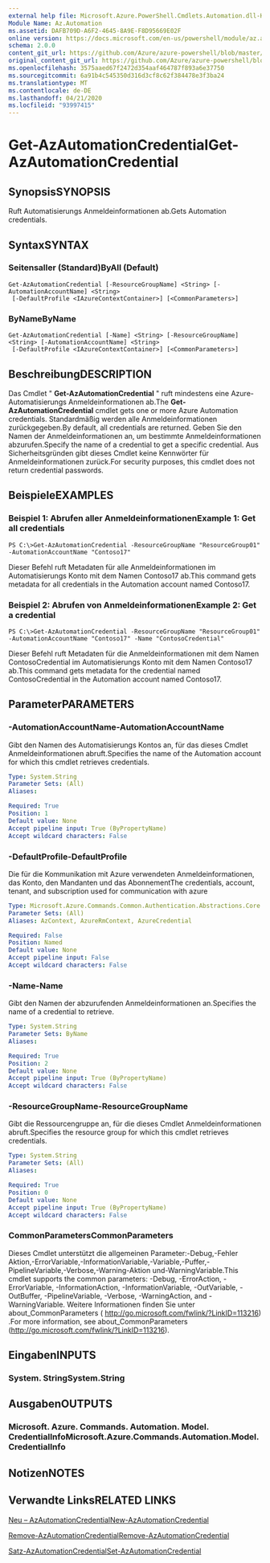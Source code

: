 ```yaml
---
external help file: Microsoft.Azure.PowerShell.Cmdlets.Automation.dll-Help.xml
Module Name: Az.Automation
ms.assetid: DAFB709D-A6F2-4645-8A9E-F8D95669E02F
online version: https://docs.microsoft.com/en-us/powershell/module/az.automation/get-azautomationcredential
schema: 2.0.0
content_git_url: https://github.com/Azure/azure-powershell/blob/master/src/Automation/Automation/help/Get-AzAutomationCredential.md
original_content_git_url: https://github.com/Azure/azure-powershell/blob/master/src/Automation/Automation/help/Get-AzAutomationCredential.md
ms.openlocfilehash: 3575aaed67f2472d354aaf464787f893a6e37750
ms.sourcegitcommit: 6a91b4c545350d316d3cf8c62f384478e3f3ba24
ms.translationtype: MT
ms.contentlocale: de-DE
ms.lasthandoff: 04/21/2020
ms.locfileid: "93997415"
---
```

# <span data-ttu-id="20c72-101">Get-AzAutomationCredential</span><span class="sxs-lookup"><span data-stu-id="20c72-101">Get-AzAutomationCredential</span></span>

## <span data-ttu-id="20c72-102">Synopsis</span><span class="sxs-lookup"><span data-stu-id="20c72-102">SYNOPSIS</span></span>
<span data-ttu-id="20c72-103">Ruft Automatisierungs Anmeldeinformationen ab.</span><span class="sxs-lookup"><span data-stu-id="20c72-103">Gets Automation credentials.</span></span>

## <span data-ttu-id="20c72-104">Syntax</span><span class="sxs-lookup"><span data-stu-id="20c72-104">SYNTAX</span></span>

### <span data-ttu-id="20c72-105">Seitensaller (Standard)</span><span class="sxs-lookup"><span data-stu-id="20c72-105">ByAll (Default)</span></span>
```
Get-AzAutomationCredential [-ResourceGroupName] <String> [-AutomationAccountName] <String>
 [-DefaultProfile <IAzureContextContainer>] [<CommonParameters>]
```

### <span data-ttu-id="20c72-106">ByName</span><span class="sxs-lookup"><span data-stu-id="20c72-106">ByName</span></span>
```
Get-AzAutomationCredential [-Name] <String> [-ResourceGroupName] <String> [-AutomationAccountName] <String>
 [-DefaultProfile <IAzureContextContainer>] [<CommonParameters>]
```

## <span data-ttu-id="20c72-107">Beschreibung</span><span class="sxs-lookup"><span data-stu-id="20c72-107">DESCRIPTION</span></span>
<span data-ttu-id="20c72-108">Das Cmdlet " **Get-AzAutomationCredential** " ruft mindestens eine Azure-Automatisierungs Anmeldeinformationen ab.</span><span class="sxs-lookup"><span data-stu-id="20c72-108">The **Get-AzAutomationCredential** cmdlet gets one or more Azure Automation credentials.</span></span>
<span data-ttu-id="20c72-109">Standardmäßig werden alle Anmeldeinformationen zurückgegeben.</span><span class="sxs-lookup"><span data-stu-id="20c72-109">By default, all credentials are returned.</span></span>
<span data-ttu-id="20c72-110">Geben Sie den Namen der Anmeldeinformationen an, um bestimmte Anmeldeinformationen abzurufen.</span><span class="sxs-lookup"><span data-stu-id="20c72-110">Specify the name of a credential to get a specific credential.</span></span>
<span data-ttu-id="20c72-111">Aus Sicherheitsgründen gibt dieses Cmdlet keine Kennwörter für Anmeldeinformationen zurück.</span><span class="sxs-lookup"><span data-stu-id="20c72-111">For security purposes, this cmdlet does not return credential passwords.</span></span>

## <span data-ttu-id="20c72-112">Beispiele</span><span class="sxs-lookup"><span data-stu-id="20c72-112">EXAMPLES</span></span>

### <span data-ttu-id="20c72-113">Beispiel 1: Abrufen aller Anmeldeinformationen</span><span class="sxs-lookup"><span data-stu-id="20c72-113">Example 1: Get all credentials</span></span>
```
PS C:\>Get-AzAutomationCredential -ResourceGroupName "ResourceGroup01" -AutomationAccountName "Contoso17"
```

<span data-ttu-id="20c72-114">Dieser Befehl ruft Metadaten für alle Anmeldeinformationen im Automatisierungs Konto mit dem Namen Contoso17 ab.</span><span class="sxs-lookup"><span data-stu-id="20c72-114">This command gets metadata for all credentials in the Automation account named Contoso17.</span></span>

### <span data-ttu-id="20c72-115">Beispiel 2: Abrufen von Anmeldeinformationen</span><span class="sxs-lookup"><span data-stu-id="20c72-115">Example 2: Get a credential</span></span>
```
PS C:\>Get-AzAutomationCredential -ResourceGroupName "ResourceGroup01" -AutomationAccountName "Contoso17" -Name "ContosoCredential"
```

<span data-ttu-id="20c72-116">Dieser Befehl ruft Metadaten für die Anmeldeinformationen mit dem Namen ContosoCredential im Automatisierungs Konto mit dem Namen Contoso17 ab.</span><span class="sxs-lookup"><span data-stu-id="20c72-116">This command gets metadata for the credential named ContosoCredential in the Automation account named Contoso17.</span></span>

## <span data-ttu-id="20c72-117">Parameter</span><span class="sxs-lookup"><span data-stu-id="20c72-117">PARAMETERS</span></span>

### <span data-ttu-id="20c72-118">-AutomationAccountName</span><span class="sxs-lookup"><span data-stu-id="20c72-118">-AutomationAccountName</span></span>
<span data-ttu-id="20c72-119">Gibt den Namen des Automatisierungs Kontos an, für das dieses Cmdlet Anmeldeinformationen abruft.</span><span class="sxs-lookup"><span data-stu-id="20c72-119">Specifies the name of the Automation account for which this cmdlet retrieves credentials.</span></span>

```yaml
Type: System.String
Parameter Sets: (All)
Aliases:

Required: True
Position: 1
Default value: None
Accept pipeline input: True (ByPropertyName)
Accept wildcard characters: False
```

### <span data-ttu-id="20c72-120">-DefaultProfile</span><span class="sxs-lookup"><span data-stu-id="20c72-120">-DefaultProfile</span></span>
<span data-ttu-id="20c72-121">Die für die Kommunikation mit Azure verwendeten Anmeldeinformationen, das Konto, den Mandanten und das Abonnement</span><span class="sxs-lookup"><span data-stu-id="20c72-121">The credentials, account, tenant, and subscription used for communication with azure</span></span>

```yaml
Type: Microsoft.Azure.Commands.Common.Authentication.Abstractions.Core.IAzureContextContainer
Parameter Sets: (All)
Aliases: AzContext, AzureRmContext, AzureCredential

Required: False
Position: Named
Default value: None
Accept pipeline input: False
Accept wildcard characters: False
```

### <span data-ttu-id="20c72-122">-Name</span><span class="sxs-lookup"><span data-stu-id="20c72-122">-Name</span></span>
<span data-ttu-id="20c72-123">Gibt den Namen der abzurufenden Anmeldeinformationen an.</span><span class="sxs-lookup"><span data-stu-id="20c72-123">Specifies the name of a credential to retrieve.</span></span>

```yaml
Type: System.String
Parameter Sets: ByName
Aliases:

Required: True
Position: 2
Default value: None
Accept pipeline input: True (ByPropertyName)
Accept wildcard characters: False
```

### <span data-ttu-id="20c72-124">-ResourceGroupName</span><span class="sxs-lookup"><span data-stu-id="20c72-124">-ResourceGroupName</span></span>
<span data-ttu-id="20c72-125">Gibt die Ressourcengruppe an, für die dieses Cmdlet Anmeldeinformationen abruft.</span><span class="sxs-lookup"><span data-stu-id="20c72-125">Specifies the resource group for which this cmdlet retrieves credentials.</span></span>

```yaml
Type: System.String
Parameter Sets: (All)
Aliases:

Required: True
Position: 0
Default value: None
Accept pipeline input: True (ByPropertyName)
Accept wildcard characters: False
```

### <span data-ttu-id="20c72-126">CommonParameters</span><span class="sxs-lookup"><span data-stu-id="20c72-126">CommonParameters</span></span>
<span data-ttu-id="20c72-127">Dieses Cmdlet unterstützt die allgemeinen Parameter:-Debug,-Fehler Aktion,-ErrorVariable,-InformationVariable,-Variable,-Puffer,-PipelineVariable,-Verbose,-Warning-Aktion und-WarningVariable.</span><span class="sxs-lookup"><span data-stu-id="20c72-127">This cmdlet supports the common parameters: -Debug, -ErrorAction, -ErrorVariable, -InformationAction, -InformationVariable, -OutVariable, -OutBuffer, -PipelineVariable, -Verbose, -WarningAction, and -WarningVariable.</span></span> <span data-ttu-id="20c72-128">Weitere Informationen finden Sie unter about_CommonParameters ( http://go.microsoft.com/fwlink/?LinkID=113216) .</span><span class="sxs-lookup"><span data-stu-id="20c72-128">For more information, see about_CommonParameters (http://go.microsoft.com/fwlink/?LinkID=113216).</span></span>

## <span data-ttu-id="20c72-129">Eingaben</span><span class="sxs-lookup"><span data-stu-id="20c72-129">INPUTS</span></span>

### <span data-ttu-id="20c72-130">System. String</span><span class="sxs-lookup"><span data-stu-id="20c72-130">System.String</span></span>

## <span data-ttu-id="20c72-131">Ausgaben</span><span class="sxs-lookup"><span data-stu-id="20c72-131">OUTPUTS</span></span>

### <span data-ttu-id="20c72-132">Microsoft. Azure. Commands. Automation. Model. CredentialInfo</span><span class="sxs-lookup"><span data-stu-id="20c72-132">Microsoft.Azure.Commands.Automation.Model.CredentialInfo</span></span>

## <span data-ttu-id="20c72-133">Notizen</span><span class="sxs-lookup"><span data-stu-id="20c72-133">NOTES</span></span>

## <span data-ttu-id="20c72-134">Verwandte Links</span><span class="sxs-lookup"><span data-stu-id="20c72-134">RELATED LINKS</span></span>

[<span data-ttu-id="20c72-135">Neu – AzAutomationCredential</span><span class="sxs-lookup"><span data-stu-id="20c72-135">New-AzAutomationCredential</span></span>](./New-AzAutomationCredential.md)

[<span data-ttu-id="20c72-136">Remove-AzAutomationCredential</span><span class="sxs-lookup"><span data-stu-id="20c72-136">Remove-AzAutomationCredential</span></span>](./Remove-AzAutomationCredential.md)

[<span data-ttu-id="20c72-137">Satz-AzAutomationCredential</span><span class="sxs-lookup"><span data-stu-id="20c72-137">Set-AzAutomationCredential</span></span>](./Set-AzAutomationCredential.md)


